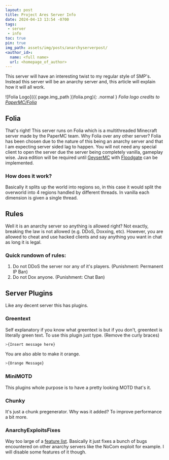```yaml
---
layout: post
title: Project Ares Server Info
date: 2024-04-13 13:54 -0700
tags: 
 - server
 - info
toc: true
pin: true
img_path: assets/img/posts/anarchyserverpost/
<author_id>:
  name: <full name>
  url: <homepage_of_author>
---
```


This server will have an interesting twist to my regular style of SMP's. Instead this server will be an anarchy server and, this article will explain how it will all work.

![Folia Logo]({{ page.img_path }}folia.png){: .normal }
_Folia logo credits to [PaperMC/Folia](https://github.com/PaperMC/Folia)_

## Folia

That's right! This server runs on Folia which is a multithreaded Minecraft server made by the PaperMC team. Why Folia over any other server? Folia has been chosen due to the nature of this being an anarchy server and that I am expecting server sided lag to happen. You will not need any special client to open the server due the server being completely vanilla, gameplay wise. Java edition will be required until [GeyserMC](https://geysermc.org/) with [Floodgate](https://wiki.geysermc.org/floodgate/) can be implemented.

### How does it work?

Basically it splits up the world into regions so, in this case it would split the overworld into 4 regions handled by different threads. In vanilla each dimension is given a single thread.

## Rules

Well it is an anarchy server so anything is allowed right? Not exactly, breaking the law is not allowed (e.g. DDoS, Doxxing, etc). However, you are allowed to cheat and use hacked clients and say anything you want in chat as long it is legal.

### Quick rundown of rules:

1. Do not DDoS the server nor any of it's players. (Punishment: Permanent IP Ban)
2. Do not Dox anyone. (Punishment: Chat Ban)

## Server Plugins

Like any decent server this has plugins.

### Greentext

Self explanatory if you know what greentext is but if you don't, greentext is literally green text. To use this plugin just type. (Remove the curly braces)
```sh
>{Insert message here}
```

You are also able to make it orange.
```sh
>{Orange Message}
```

### MiniMOTD

This plugins whole purpose is to have a pretty looking MOTD that's it.

### Chunky

It's just a chunk pregenerator. Why was it added? To improve performance a bit more.

### AnarchyExploitsFixes

Way too large of a [feature list](https://hangar.papermc.io/Ginko/AnarchyExploitFixes#features). Basically it just fixes a bunch of bugs encountered on other anarchy servers like the NoCom exploit for example. I will disable some features of it though.

